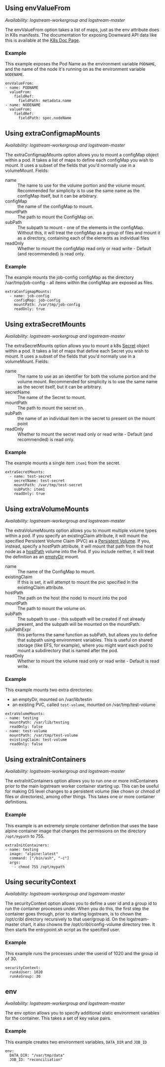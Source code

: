 ## Using envValueFrom<a name="envValueFrom"></a>
_Availability: logstream-workergroup and logstream-master_

The envValueFrom option takes a list of maps, just as the env attribute does in K8s manifests. The documentation for exposing Downward API data like this is available at the [K8s Doc Page](https://kubernetes.io/docs/tasks/inject-data-application/environment-variable-expose-pod-information/).

### Example

This example exposes the Pod Name as the environment variable `PODNAME`, and the name of the node it's running on as the environment variable `NODENAME`.

```
envValueFrom:
- name: PODNAME
  valueFrom: 
    fieldRef:
      fieldPath: metadata.name
- name: NODENAME
  valueFrom:
    fieldRef:
      fieldPath: spec.nodeName
```

## Using extraConfigmapMounts <a name="extraConfigmapMounts"></a>
_Availability: logstream-workergroup and logstream-master_

The extraConfigmapMounts option allows you to mount a configMap object within a pod. It takes a list of maps to define each configMap you wish to mount. It uses a subset of the fields that you'd normally use in a volumeMount. Fields:

<dl>
<dt>name</dt>
<dd>The name to use for the volume portion and the volume mount. Recommended for simplicity is to use the same name as the configMap itself, but it can be arbitrary.</dd>
<dt>configMap</dt>
<dd>the name of the configMap to mount.<dd>
<dt>mountPath</dt>
<dd>The path to mount the ConfigMap on. </dd> 
<dt>subPath</dt>
<dd>The subpath to mount - one of the elements in the configMap. Without this, it will treat the configMap as a group of files and mount it as a directory, containing each of the elements as individual files</dd>
<dt>readOnly</dt>
<dd>Whether to mount the configMap read only or read write - Default (and recommended) is read only. </dd>
</dl>

### Example
The example mounts the job-config configMap as the directory /var/tmp/job-config - all items within the configMap are exposed as files.

```
extraConfigmapMounts:
  - name: job-config
    configMap: job-config
    mountPath: /var/tmp/job-config
    readOnly: true
```


## Using extraSecretMounts <a name="extraSecretMounts"></a>
_Availability: logstream-workergroup and logstream-master_

The extraSecretMounts option allows you to mount a k8s [Secret](https://kubernetes.io/docs/concepts/configuration/secret/) object within a pod. It takes a list of maps that define each Secret you wish to mount. It uses a subset of the fields that you'd normally use in a volumeMount. Fields:


<dl>
<dt>name</dt>
<dd>The name to use as an identifier for both the volume portion and the volume mount. Recommended for simplicity is to use the same name as the secret itself, but it can be arbitrary.</dd>
<dt>secretName</dt>
<dd>The name of the Secret to mount.</dd>
<dt>mountPath</dt>
<dd>The path to mount the secret on. </dd> 
<dt>subPath</dt>
<dd>the name of an individual item in the secret to present on the mount point</dd>
<dt>readOnly</dt>
<dd>Whether to mount the secret read only or read write - Default (and recommended) is read only. </dd>
</dl>

### Example
The example mounts a single item `item1` from the secret.

```
extraSecretMounts:
  - name: test-secret
    secretName: test-secret
    mountPath: /var/tmp/test-secret
    subPath: item1
    readOnly: true
```

## Using extraVolumeMounts <a name="extraVolumeMounts"></a>
_Availability: logstream-workergroup and logstream-master_

The extraVolumeMounts option allows you to mount multiple volume types within a pod. If you specify an existingClaim attribute, it will mount the specified Persistent Volume Claim (PVC) as a [Persistent Volume](https://kubernetes.io/docs/concepts/storage/persistent-volumes/). If you, instead, specify a hostPath attribute, it will mount that path from the host node as a [hostPath](https://kubernetes.io/docs/concepts/storage/volumes/#hostpath) volume into the Pod. If you include neither, it will treat the definition as an [emptyDir](https://kubernetes.io/docs/concepts/storage/volumes/#emptydir) mount.

<dl>
<dt>name</dt>
<dd>The name of the ConfigMap to mount.
<dt>existingClaim</dt>
<dd>If this is set, it will attempt to mount the pvc specified in the existingClaim attribute. </dd>
<dt>hostPath</dt>
<dd>The path on the host (the node) to mount into the pod</dd>
<dt>mountPath</dt>
<dd>The path to mount the volume on. </dd> 
<dt>subPath</dt>
<dd>The subpath to use - this subpath will be created if not already present, and the subpath will be mounted on the mountPath. 
<dt>subPathExpr</dt>
<dd>this performs the same function as subPath, but allows you to define that subpath using environment variables. This is useful on shared storage (like EFS, for example), where you might want each pod to mount a subdirectory that is named after the pod. 
<dt>readOnly</dt>
<dd>Whether to mount the volume read only or read write - Default is read write. </dd>


</dl>

### Example
This example mounts two extra directories:
* an emptyDir, mounted on /var/lib/testin
* an existing PVC, called `test-volume`, mounted on /var/tmp/test-volume

```
extraVolumeMounts:
- name: testing
  mountPath: /var/lib/testing
  readOnly: false
- name: test-volume
  mountPath: /var/tmp/test-volume
  existingClaim: test-volume
  readOnly: false
```

## Using extraInitContainers <a name="extraInitContainers"></a>
_Availability: logstream-workergroup and logstream-master_

The extraInitContainers option allows you to run one or more initContainers prior to the main logstream worker container starting up. This can be useful for making OS level changes to a persistent volume (like chown or chmod of files or directories), among other things. This takes one or more container definitions.

### Example
This example is an extremely simple container definition that uses the base alpine container image that changes the permissions on the directory `/opt/mypath` to 755.

```
extraInitContainers:
- name: testing
  image: "alpine:latest"
  command: ["/bin/ash", "-c"]
  args:
    - chmod 755 /opt/mypath
```

## Using securityContext <a name="securityContext"></a>
_Availability: logstream-workergroup and logstream-master_

The securityContext option allows you to define a user id and a group id to run the container processes under. When you do this, the first step the container goes through, prior to starting logstream, is to chown the /opt/cribl directory recursively to that user/group id. On the logstream-master chart, it also chowns the /opt/cribl/config-volume directory tree. It then starts the entrypoint.sh script as the specified user.

### Example
This example runs the processes under the userid of 1020 and the group id of 30. 

```
securityContext:
  runAsUser: 1020
  runAsGroup: 30
```

## env <a name="env"></a>
_Availability: logstream-workergroup and logstream-master_

The env option allows you to specify additional static environment variables for the container. This takes a set of key value pairs.

### Example
This example creates two environment variables, `DATA_DIR` and `JOB_ID`

```
env: 
  DATA_DIR: "/var/tmp/data"
  JOB_ID: "reconciliation"
```